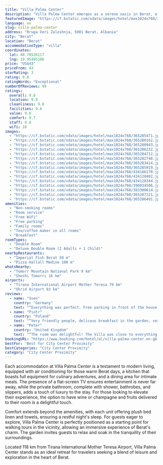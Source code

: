 ```yaml
---
title: "Villa Palma Center"
description: "Villa Palma Center emerges as a serene oasis in Berat, offering guests a blend of comfort and convenience with its garden views, complimentary WiFi, and private parking."
featuredImage: "https://cf.bstatic.com/xdata/images/hotel/max1024x768/365285471.jpg?k=9bea735ab6e8458dc6108ac6d31f0f6e372ad71f881d999ddeb89cee676926ac&o=&hp=1"
language: en
slug: villa-palma-center
address: "Rruga Veri Zaloshnja, 5001 Berat, Albania"
city: "Berat"
location: "Berat"
accommodationType: "villa"
coordinates:
  lat: 40.70526117
  lng: 19.95495106
price: "US$43"
priceFrom: 43
starRating: 3
rating: 9.8
ratingWords: "Exceptional"
numberOfReviews: 99
ratings:
  overall: 9.8
  location: 9.8
  cleanliness: 9.8
  facilities: 9.6
  value: 9.8
  comfort: 9.7
  staff: 9.8
  wifi: 10
images:
  - "https://cf.bstatic.com/xdata/images/hotel/max1024x768/365285471.jpg?k=9bea735ab6e8458dc6108ac6d31f0f6e372ad71f881d999ddeb89cee676926ac&o=&hp=1"
  - "https://cf.bstatic.com/xdata/images/hotel/max1024x768/365280162.jpg?k=aaf4bb8500a19da079a283db8c7a30dd4fc40adba1489605436e32c9c54f65ff&o=&hp=1"
  - "https://cf.bstatic.com/xdata/images/hotel/max1024x768/365280943.jpg?k=da22c2bebc4d1f96814099fd93737f118c2bd0e4362205d1f187c974faba2684&o=&hp=1"
  - "https://cf.bstatic.com/xdata/images/hotel/max1024x768/365286232.jpg?k=23ec0b7117abfb9e265c6e7ec76f4876e3f76955c23938409f606cd90bd160dd&o=&hp=1"
  - "https://cf.bstatic.com/xdata/images/hotel/max1024x768/365284712.jpg?k=e09a7400930b3358723851fcc2f8574c0e262b8d4ec984bdaebc75c60287124a&o=&hp=1"
  - "https://cf.bstatic.com/xdata/images/hotel/max1024x768/365282748.jpg?k=02e1227c1711bc9f489fbca5a1b24edb6d3ce790a60333fa6f7666dd7593a897&o=&hp=1"
  - "https://cf.bstatic.com/xdata/images/hotel/max1024x768/365283414.jpg?k=3380c0c4e5ca5be31def08ed153aaa248c923e7c2fac40a7b777c991f0e7935f&o=&hp=1"
  - "https://cf.bstatic.com/xdata/images/hotel/max1024x768/365285919.jpg?k=e9fcc7e054db73ab60d7a4383c92040a61ca2fcc850dc57e029353faecef9abb&o=&hp=1"
  - "https://cf.bstatic.com/xdata/images/hotel/max1024x768/434166170.jpg?k=5e8a6fa5bc62263ba80935f7c89355f12e8ff02ae56c4a2ff679460a9ec4bcb2&o=&hp=1"
  - "https://cf.bstatic.com/xdata/images/hotel/max1024x768/434128402.jpg?k=4bdaa11040dae519f1c24cc8d35f48da83e6f85f1d7639e69bcbe1ea138b0fb7&o=&hp=1"
  - "https://cf.bstatic.com/xdata/images/hotel/max1024x768/434128344.jpg?k=fca7822652bf0bbcddb59d53ba15100795d32f0c5a4ee0cce53b904d5e77f883&o=&hp=1"
  - "https://cf.bstatic.com/xdata/images/hotel/max1024x768/396034506.jpg?k=7218688bc8b00fbd4212a31ec47533ee59813f90ee4882b9057e69839bf53803&o=&hp=1"
  - "https://cf.bstatic.com/xdata/images/hotel/max1024x768/383300614.jpg?k=e2c7177028df47417d21f1a0a1979830289eb1293508a0ea8f93b4057222e035&o=&hp=1"
  - "https://cf.bstatic.com/xdata/images/hotel/max1024x768/365287221.jpg?k=6a3a99e888dcb59c76da9e9e6dee87f3e48862dd7c6a3ec70332958e50e6781b&o=&hp=1"
  - "https://cf.bstatic.com/xdata/images/hotel/max1024x768/365286491.jpg?k=4c2c853efc7b127cabb43234e472dc885887e51c11487e1fa16c2055d65b2f3a&o=&hp=1"
amenities:
  - "Non-smoking rooms"
  - "Room service"
  - "Free WiFi"
  - "Free parking"
  - "Family rooms"
  - "Tea/coffee maker in all rooms"
  - "Breakfast"
roomTypes:
  - "Double Room"
  - "Deluxe Double Room (2 Adults + 1 Child)"
nearbyRestaurants:
  - "Imperial Fish Berat 50 m"
  - "Pizza Hallall Medine 100 m"
whatsNearby:
  - "Tomorr Mountain National Park 9 km"
  - "Sheshi Tomorri 16 km"
airports:
  - "Tirana International Airport Mother Teresa 79 km"
  - "Ohrid Airport 83 km"
reviews:
  - name: "Sven"
    country: "Germany"
    text: "“Everything was perfect. Free parking in front of the house. Very central location. Nice interior. Typical Albanien breakfast. Very quiet”"
  - name: "Piotr"
    country: "Poland"
    text: "“Very friendly people, delicous breakfast in the garden, very close to old town, private parking”"
  - name: "Peter"
    country: "United Kingdom"
    text: "“The room was delightful! The Villa was close to everything. The breakfast was amazing! Eggs, fruit, pastries, tea,coffee all prepared and cooked to perfection! Served in the walled garden!Nice one Mom! Everybody was very helpful! Just perfect!”"
bookingURL: "https://www.booking.com/hotel/al/villa-palma-center.en-gb.html?aid=8035640"
bestFor: "Best for City Center Proximity"
bestCategories: "City Center Proximity"
category: "City Center Proximity"
---
```


Each accommodation at Villa Palma Center is a testament to modern living, equipped with air conditioning for those warm Berat days, a kitchen that boasts full equipment for culinary adventures, and a dining area for intimate meals. The presence of a flat-screen TV ensures entertainment is never far away, while the private bathroom, complete with shower, bathrobes, and slippers, adds a touch of luxury to the stay. For those looking to elevate their experience, the option to have wine or champagne and fruits delivered to their room is a delightful touch.

Comfort extends beyond the amenities, with each unit offering plush bed linen and towels, ensuring a restful night's sleep. For guests eager to explore, Villa Palma Center is perfectly positioned as a starting point for walking tours in the vicinity, allowing an immersive experience of Berat's charm. The garden invites guests to relax and soak in the tranquility of their surroundings.

Located 118 km from Tirana International Mother Teresa Airport, Villa Palma Center stands as an ideal retreat for travelers seeking a blend of leisure and exploration in the heart of Berat.